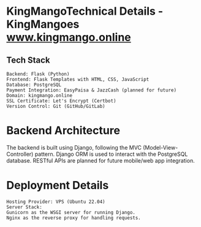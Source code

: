 # KingMangoTechnical Details - KingMangoes www.kingmango.online
## Tech Stack
```
Backend: Flask (Python)
Frontend: Flask Templates with HTML, CSS, JavaScript
Database: PostgreSQL
Payment Integration: EasyPaisa & JazzCash (planned for future)
Domain: kingmango.online
SSL Certificate: Let's Encrypt (Certbot)
Version Control: Git (GitHub/GitLab)
```

# Backend Architecture
The backend is built using Django, following the MVC (Model-View-Controller) pattern.
Django ORM is used to interact with the PostgreSQL database.
RESTful APIs are planned for future mobile/web app integration.

# Deployment Details
```
Hosting Provider: VPS (Ubuntu 22.04)
Server Stack:
Gunicorn as the WSGI server for running Django.
Nginx as the reverse proxy for handling requests.
```
